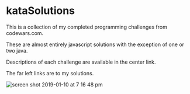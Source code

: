 # kataSolutions

This is a collection of my completed programming challenges from codewars.com.

These are almost entirely javascript solutions with the exception of one or two java.

Descriptions of each challenge are available in the center link.

The far left links are to my solutions.

![screen shot 2019-01-10 at 7 16 48 pm](https://user-images.githubusercontent.com/37881002/51007241-5a487680-150c-11e9-86b9-c6b12d381708.png)



